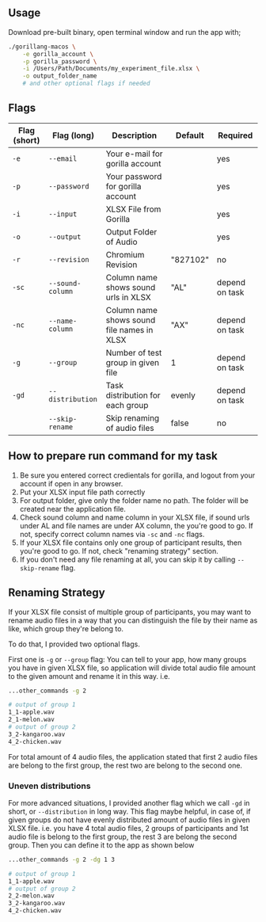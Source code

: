 ## Usage

Download pre-built binary, open terminal window and run the app with;
```bash
./gorillang-macos \
    -e gorilla_account \
    -p gorilla_password \
    -i /Users/Path/Documents/my_experiment_file.xlsx \
    -o output_folder_name
    # and other optional flags if needed
```

## Flags

| Flag (short) | Flag (long) | Description | Default | Required |
| ------------ | ----------- | ----------- | ------- | ----- |
| `-e` | `--email` | Your e-mail for gorilla account | | yes |
| `-p` | `--password` | Your password for gorilla account | | yes |
| `-i` | `--input` | XLSX File from Gorilla | | yes |
| `-o` | `--output` | Output Folder of Audio | | yes |
| `-r` | `--revision` | Chromium Revision | "827102" | no |
| `-sc` | `--sound-column` | Column name shows sound urls in XLSX | "AL" | depend on task |
| `-nc` | `--name-column` | Column name shows sound file names in XLSX | "AX" | depend on task |
| `-g` | `--group` | Number of test group in given file | 1 | depend on task |
| `-gd` | `--distribution` | Task distribution for each group | evenly | depend on task |
|  | `--skip-rename` | Skip renaming of audio files | false | no |


## How to prepare run command for my task

1. Be sure you entered correct credientals for gorilla, and logout from your account if open in any browser.
2. Put your XLSX input file path correctly
3. For output folder, give only the folder name no path. The folder will be created near the application file.
4. Check sound column and name column in your XLSX file, if sound urls under AL and file names are under AX column, the you're good to go. If not, specify correct column names via `-sc` and `-nc` flags.
5. If your XLSX file contains only one group of participant results, then you're good to go. If not, check "renaming strategy" section.
6. If you don't need any file renaming at all, you can skip it by calling `--skip-rename` flag.

## Renaming Strategy

If your XLSX file consist of multiple group of participants, you may want to rename audio files in a way that you can distinguish the file by their name as like, which group they're belong to.

To do that, I provided two optional flags.

First one is `-g` or `--group` flag: You can tell to your app, how many groups you have in given XLSX file, so application will divide total audio file amount to the given amount and rename it in this way.
i.e.
```bash
...other_commands -g 2

# output of group 1
1_1-apple.wav
2_1-melon.wav
# output of group 2
3_2-kangaroo.wav
4_2-chicken.wav
```
For total amount of 4 audio files, the application stated that first 2 audio files are belong to the first group, the rest two are belong to the second one.

### Uneven distributions

For more advanced situations, I provided another flag which we call `-gd` in short, or `--distribution` in long way. This flag maybe helpful, in case of, if given groups do not have evenly distributed amount of audio files in given XLSX file.
i.e. you have 4 total audio files, 2 groups of participants and 1st audio file is belong to the first group, the rest 3 are belong the second group. Then you can define it to the app as shown below
```bash
...other_commands -g 2 -dg 1 3

# output of group 1
1_1-apple.wav
# output of group 2
2_2-melon.wav
3_2-kangaroo.wav
4_2-chicken.wav

```
